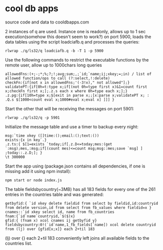 # cool db apps
source  code and data to cooldbapps.com

2 instances of q are used. Instance one is readonly, allows up to 1 sec execution(somehow this doesn't seem to work?) on port 5900, loads the data tables using the script loadciafb.q and processes the queries:
 
    rlwrap ./q/ls32/q loadciafb.q -b -T 1 -p 5900

Use the following commands to restrict the executable functions by the remote user, allow up to 1000chars long queries

    allowedFns:(+;-;*;%;?;!;avg;sum;,;`id;`name;ij;xkey;=;in) / list of allowed function/ops to call (?:select,!:delete)
	checkFn:{if[not x in allowedFns;'(-3!x)," not allowed"];}
	validatePT:{if[0h=t:type x;if[(not 0h=type first x)&1=count first x;checkFn first x;];.z.s each x where 0h=type each x;];}
	.z.pg:{if[10h=type x;$[exit in parse x;;[x:parse x;validatePT x; : .Q.s $[1000<count eval x;1000#eval x;eval x] ]]] }

Start the other that will be receiving the messages on port 5901:

    rlwrap ./q/ls32/q -p 5901
    
Initialize the message table and use a timer to backup every night:
    
    msg:`time xkey ([]time:();email:();text:())
    exists:{x in key`.}
    .z.ts:{ $[1=exists `today;if[.z.D<=today;mes:(get `:msg);mes,:msg;if[(count mes)<=count msg;msg::mes;save `msg] ] ;today::.z.D;]; }
    \t 300000
    
Start the app using (package.json contains all dependencies, if one is missing add it using npm install):
    
    npm start or node index.js
    
The table fieldsbycountry(~3MB) has all 183 fields for every one of the 261 entries in the countries table and was generated: 

    getbyfid:{ `id xkey delete fieldid from select by fieldid,id:countryid from delete version,id from select from fb_values where fieldid=x }
    cnames::`id xkey select id, name from fb_countries
    fnam:{`id`name`countryid,`$($)x}
    gfid:{ (fnam x) xcol cnames ij getbyfid y}
    fieldsbycountry:0!(`id`name,1_fb_fields[`name]) xcol delete countryid from (lj) over {gfid[x;x]} each 2+til 183
    
(lj) over {} each 2+til 183 conveniently left joins all available fields to the countries list.

